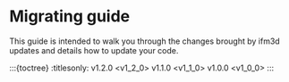 # Migrating guide

This guide is intended to walk you through the changes brought by ifm3d updates and details how to update your code.


:::{toctree}
:titlesonly:
v1.2.0 <v1_2_0>
v1.1.0 <v1_1_0>
v1.0.0 <v1_0_0>
:::

